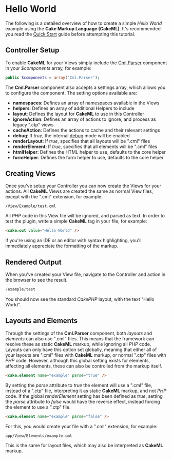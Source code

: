 Hello World
===========

The following is a detailed overview of how to create a simple *Hello World* example using the **Cake Markup Language (CakeML)**. It's recommended you read the [Quick Start](Quick-Start.md) guide before attempting this tutorial.

Controller Setup
----------------

To enable **CakeML** for your Views simply include the [Cml.Parser](../../Controller/Component/ParserComponent.php) component in your *$components* array, for example:

```php
public $components = array('Cml.Parser');
```

The **Cml.Parser** component also accepts a settings array, which allows you to configure the component. The setting options available are:

* **namespaces**: Defines an array of namespaces available in the Views
* **helpers**: Defines an array of additional Helpers to include
* **layout**: Defines the layout for **CakeML** to use in this Controller
* **ignoreAction**: Defines an array of actions to ignore, and process as legacy ".ctp" views
* **cacheAction**: Defines the actions to cache and their relevant settings
* **debug**: If *true*, the internal [debug](../Documentation/Debugging.md) mode will be enabled
* **renderLayout**: If *true*, specifies that all layouts will be ".cml" files
* **renderElement**: If *true*, specifies that all elements will be ".cml" files
* **htmlHelper**: Defines the HTML helper to use, defaults to the core helper
* **formHelper**: Defines the form helper to use, defaults to the core helper

Creating Views
--------------

Once you've setup your Controller you can now create the Views for your actions. All **CakeML** Views are created the same as normal View files, except with the ".cml" extension, for example:

```
/View/Example/test.cml
```

All *PHP* code in this View file will be ignored, and parsed as text. In order to test the plugin, write a simple **CakeML** tag in your file, for example:

```html
<cake:out value="Hello World" />
```

If you're using an IDE or an editor with syntax highlighting, you'll immediately appreciate the formatting of the markup.

Rendered Output
---------------

When you've created your View file, navigate to the Controller and action in the browser to see the result.

```php
/example/test
```

You should now see the standard *CakePHP* layout, with the text "Hello World".

Layouts and Elements
--------------------

Through the settings of the **Cml.Parser** component, both *layouts* and *elements* can also use ".cml" files. This means that the framework can resolve these as static **CakeML** markup, while ignoring all *PHP* code. Layouts can only have this option set globally, meaning that either all of your layouts are ".cml" files with **CakeML** markup, or normal ".ctp" files with *PHP* code. However, although this global setting exists for elements, affecting all elements, these can also be controlled from the markup itself.

```html
<cake:element name="example" parse="true" />
```

By setting the *parse* attribute to *true* the element will use a ".cml" file, instead of a ".ctp" file, interpreting it as static **CakeML** markup, and not *PHP* code. If the global *renderElement* setting has been defined as *true*, setting the *parse* attribute to *false* would have the reverse effect, instead forcing the element to use a ".ctp" file.

```html
<cake:element name="example" parse="false" />
```

For this, you would create your file with a ".cml" extension, for example:

```
app/View/Elements/example.cml
```

This is the same for layout files, which may also be interpreted as **CakeML** markup.

